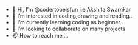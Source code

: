 - 👋 Hi, I’m @codertobeisfun i.e Akshita Swarnkar
- 👀 I’m interested in coding,drawing and reading..
- 🌱 I’m currently learning coding as beginner..
- 💞️ I’m looking to collaborate on many projects
- 📫 How to reach me ...

<!---
codertobeisfun/codertobeisfun is a ✨ special ✨ repository because its `README.md` (this file) appears on your GitHub profile.
You can click the Preview link to take a look at your changes.
--->
